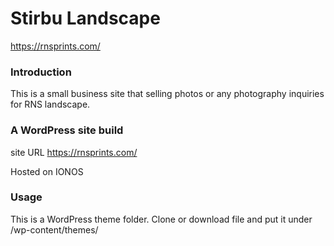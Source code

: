 # Stirbu Landscape
https://rnsprints.com/

### Introduction
This is a small business site that selling photos or any photography inquiries for RNS landscape.

### A WordPress site build
site URL https://rnsprints.com/

Hosted on IONOS

### Usage
This is a WordPress theme folder.
Clone or download file and put it under /wp-content/themes/

